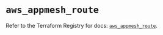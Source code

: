 # `aws_appmesh_route`

Refer to the Terraform Registry for docs: [`aws_appmesh_route`](https://registry.terraform.io/providers/hashicorp/aws/5.69.0/docs/resources/appmesh_route).
